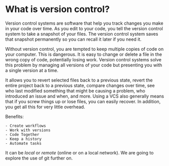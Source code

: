 # What is version control?

Version control systems are software that help you track changes you make in your code over time.
As you edit to your code, you tell the version control system to take a snapshot of your files.
The version control system saves that snapshot permanently so you can recall it later if you need it.

Without version control, you are tempted to keep multiple copies of code on your computer.
This is dangerous. It is easy to change or delete a file in the wrong copy of code, potentially losing work.
Version control systems solve this problem by managing all versions of your code but presenting you with a single version at a time.

It allows you to revert selected files back to a previous state, revert the entire project back to a previous state, compare changes over time, see who last modified something that might be causing a problem, who introduced an issue and when, and more. Using a VCS also generally means that if you screw things up or lose files, you can easily recover.
In addition, you get all this for very little overhead.

Benefits:

    - Create workflows
    - Work with versions
    - Code Together
    - Keep a history
    - Automate tasks

It can be _local_ or _remote_ (online or on a local network).
We are going to explore the use of git further on.
